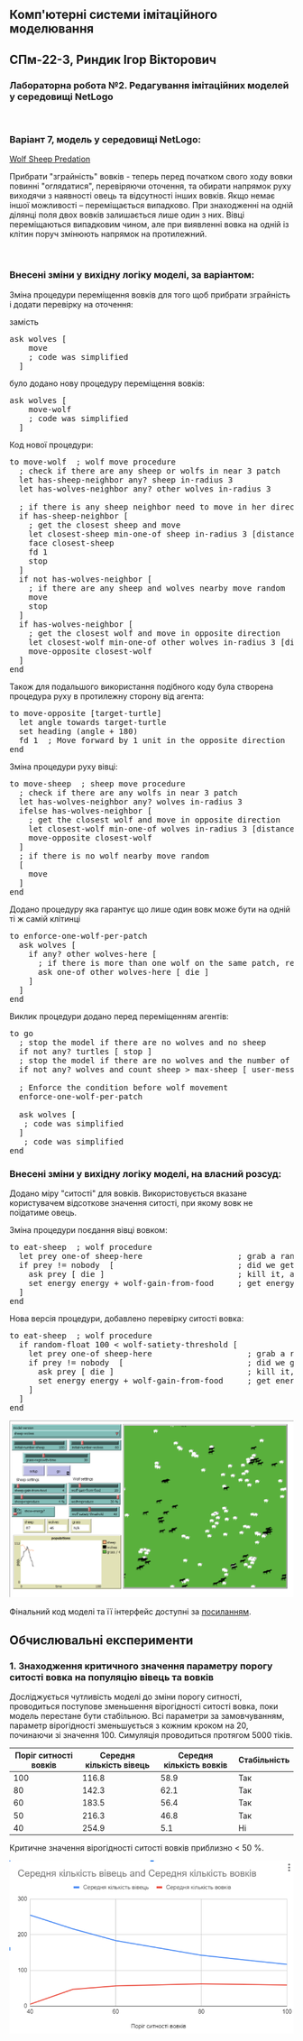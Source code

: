 ## Комп'ютерні системи імітаційного моделювання
## СПм-22-3, **Риндик Ігор Вікторович**

### Лабораторна робота №**2**. Редагування імітаційних моделей у середовищі NetLogo

<br>

### Варіант 7, модель у середовищі NetLogo:
[Wolf Sheep Predation](http://www.netlogoweb.org/launch#http://www.netlogoweb.org/assets/modelslib/Sample%20Models/Biology/Wolf%20Sheep%20Predation.nlogo)

Прибрати "зграйність" вовків - теперь перед початком свого ходу вовки повинні "оглядатися", перевіряючи оточення, та обирати напрямок руху виходячи з наявності овець та відсутності інших вовків. Якщо немає іншої можливості – переміщається випадково. При знаходженні на одній ділянці поля двох вовків залишається лише один з них. Вівці переміщаються випадковим чином, але при виявленні вовка на одній із клітин поруч змінюють напрямок на протилежний.

<br>

### Внесені зміни у вихідну логіку моделі, за варіантом:
Зміна процедури переміщення вовків для того щоб прибрати зграйність і додати перевірку на оточення:

замість
<pre>
ask wolves [
    move
    ; code was simplified
  ]
</pre>
було додано нову процедуру переміщення вовків:
<pre>
ask wolves [
    move-wolf
    ; code was simplified
  ]
</pre>

Код нової процедури:
<pre>
to move-wolf  ; wolf move procedure
  ; check if there are any sheep or wolfs in near 3 patch
  let has-sheep-neighbor any? sheep in-radius 3
  let has-wolves-neighbor any? other wolves in-radius 3

  ; if there is any sheep neighbor need to move in her direction
  if has-sheep-neighbor [
    ; get the closest sheep and move
    let closest-sheep min-one-of sheep in-radius 3 [distance myself]
    face closest-sheep
    fd 1
    stop
  ] 
  if not has-wolves-neighbor [
    ; if there are any sheep and wolves nearby move random
    move
    stop
  ]
  if has-wolves-neighbor [
    ; get the closest wolf and move in opposite direction
    let closest-wolf min-one-of other wolves in-radius 3 [distance myself]
    move-opposite closest-wolf
  ]
end
</pre>

Також для подальшого використання подібного коду була створена процедура руху в протилежну сторону від агента:

<pre>
to move-opposite [target-turtle]
  let angle towards target-turtle
  set heading (angle + 180)
  fd 1  ; Move forward by 1 unit in the opposite direction
end
</pre>

Зміна процедури руху вівці:

<pre>
to move-sheep  ; sheep move procedure
  ; check if there are any wolfs in near 3 patch
  let has-wolves-neighbor any? wolves in-radius 3
  ifelse has-wolves-neighbor [
    ; get the closest wolf and move in opposite direction
    let closest-wolf min-one-of wolves in-radius 3 [distance myself]
    move-opposite closest-wolf
  ] 
  ; if there is no wolf nearby move random
  [
    move
  ]
end
</pre>

Додано процедуру яка гарантує що лише один вовк може бути на одній ті ж самій клітинці

<pre>
to enforce-one-wolf-per-patch
  ask wolves [
    if any? other wolves-here [
      ; if there is more than one wolf on the same patch, remove one of them
      ask one-of other wolves-here [ die ]
    ]
  ]
end
</pre>

Виклик процедури додано перед переміщенням агентів:

<pre>
to go
  ; stop the model if there are no wolves and no sheep
  if not any? turtles [ stop ]
  ; stop the model if there are no wolves and the number of sheep gets very large
  if not any? wolves and count sheep > max-sheep [ user-message "The sheep have inherited the earth" stop ]
  
  ; Enforce the condition before wolf movement
  enforce-one-wolf-per-patch
  
  ask wolves [
   ; code was simplified
  ]
   ; code was simplified 
end
</pre>

### Внесені зміни у вихідну логіку моделі, на власний розсуд:

Додано міру "ситості" для вовків. Використовується вказане користувачем відсоткове значення ситості, при якому вовк не поїдатиме овець.

Зміна процедури поєдання вівці вовком:

<pre>
to eat-sheep  ; wolf procedure
  let prey one-of sheep-here                    ; grab a random sheep
  if prey != nobody  [                          ; did we get one? if so,
    ask prey [ die ]                            ; kill it, and...
    set energy energy + wolf-gain-from-food     ; get energy from eating
  ]
end
</pre>
 
 Нова версія процедури, добавлено перевірку ситості вовка:

<pre>
to eat-sheep  ; wolf procedure
  if random-float 100 < wolf-satiety-threshold [
    let prey one-of sheep-here                    ; grab a random sheep
    if prey != nobody  [                          ; did we get one? if so,
      ask prey [ die ]                            ; kill it, and...
      set energy energy + wolf-gain-from-food     ; get energy from eating
    ]
  ]
end
</pre>

![Скріншот моделі в процесі симуляції](example-model.png)

Фінальний код моделі та її інтерфейс доступні за [посиланням](example-model.nlogo).

## Обчислювальні експерименти

### 1. Знаходження критичного значення параметру порогу ситості вовка на популяцію вівець та вовків
Досліджується чутливість моделі до зміни порогу ситності, проводиться поступове зменьшення вірогідності ситості вовка, поки модель перестане бути стабільною. Всі параметри за замовчуванням, параметр вірогідності зменьшується з кожним кроком на 20, починаючи зі значення 100. Симуляція проводиться протягом 5000 тіків.

<table>
<thead>
<tr><th>Поріг ситності вовків</th><th>Середня кількість вівець</th><th>Середня кількість вовків</th><th>Стабільність</th></tr>
</thead>
<tbody>
<tr><td>100</td><td>116.8</td><td>58.9</td><td>Так</td></tr>
<tr><td>80</td><td>142.3</td><td>62.1</td><td>Так</td></tr>
<tr><td>60</td><td>183.5</td><td>56.4</td><td>Так</td></tr>
<tr><td>50</td><td>216.3</td><td>46.8</td><td>Так</td></tr>
<tr><td>40</td><td>254.9</td><td>5.1</td><td>Ні</td></tr>
</tbody>
</table>

Критичне значення вірогідності ситості вовків приблизно < 50 %.

![Графік експерименту](chart.png)